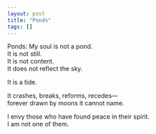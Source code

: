 ```yaml
---
layout: post
title: "Ponds"
tags: []
---
```


Ponds:
My soul is not a pond.  
It is not still.  
It is not content.  
It does not reflect the sky.

It is a tide.

It crashes, breaks, reforms, recedes—  
forever drawn by moons it cannot name.

I envy those who have found peace in their spirit.  
I am not one of them.